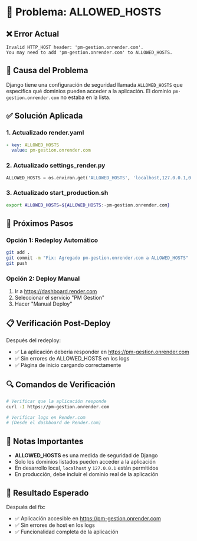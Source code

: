 # 🔧 Problema: ALLOWED_HOSTS

## ❌ **Error Actual**

```
Invalid HTTP_HOST header: 'pm-gestion.onrender.com'. 
You may need to add 'pm-gestion.onrender.com' to ALLOWED_HOSTS.
```

## 🎯 **Causa del Problema**

Django tiene una configuración de seguridad llamada `ALLOWED_HOSTS` que especifica qué dominios pueden acceder a la aplicación. El dominio `pm-gestion.onrender.com` no estaba en la lista.

## ✅ **Solución Aplicada**

### 1. **Actualizado render.yaml**
```yaml
- key: ALLOWED_HOSTS
  value: pm-gestion.onrender.com
```

### 2. **Actualizado settings_render.py**
```python
ALLOWED_HOSTS = os.environ.get('ALLOWED_HOSTS', 'localhost,127.0.0.1,0.0.0.0,pm-gestion.onrender.com').split(',')
```

### 3. **Actualizado start_production.sh**
```bash
export ALLOWED_HOSTS=${ALLOWED_HOSTS:-pm-gestion.onrender.com}
```

## 🚀 **Próximos Pasos**

### Opción 1: Redeploy Automático
```bash
git add .
git commit -m "Fix: Agregado pm-gestion.onrender.com a ALLOWED_HOSTS"
git push
```

### Opción 2: Deploy Manual
1. Ir a https://dashboard.render.com
2. Seleccionar el servicio "PM Gestion"
3. Hacer "Manual Deploy"

## 📋 **Verificación Post-Deploy**

Después del redeploy:
- ✅ La aplicación debería responder en https://pm-gestion.onrender.com
- ✅ Sin errores de ALLOWED_HOSTS en los logs
- ✅ Página de inicio cargando correctamente

## 🔍 **Comandos de Verificación**

```bash
# Verificar que la aplicación responde
curl -I https://pm-gestion.onrender.com

# Verificar logs en Render.com
# (Desde el dashboard de Render.com)
```

## 📝 **Notas Importantes**

- **ALLOWED_HOSTS** es una medida de seguridad de Django
- Solo los dominios listados pueden acceder a la aplicación
- En desarrollo local, `localhost` y `127.0.0.1` están permitidos
- En producción, debe incluir el dominio real de la aplicación

## 🎉 **Resultado Esperado**

Después del fix:
- ✅ Aplicación accesible en https://pm-gestion.onrender.com
- ✅ Sin errores de host en los logs
- ✅ Funcionalidad completa de la aplicación 